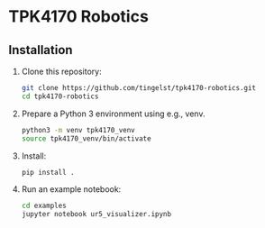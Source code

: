 # TPK4170 Robotics


## Installation

1. Clone this repository:

    ```bash
    git clone https://github.com/tingelst/tpk4170-robotics.git
    cd tpk4170-robotics
    ```

2. Prepare a Python 3 environment using e.g., venv.

   ```bash
   python3 -m venv tpk4170_venv
   source tpk4170_venv/bin/activate
   ```

3. Install:

   ```bash
   pip install .
   ```

4. Run an example notebook:

   ```bash
   cd examples
   jupyter notebook ur5_visualizer.ipynb
   ```